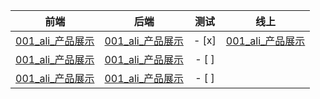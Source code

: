 前端   |   后端  |   测试  |   线上
:---:   |  :---:   |   :---:   |  :---:
[001_ali_产品展示](http://192.168.3.108:8080/pcTpl/Ali_/001_ali_产品展示.html)  |   [001_ali_产品展示](http://www.001daima.com/index.php?m=tool&c=index&a=lists&typeid=2&page=5)    |   - [x]    |  [001_ali_产品展示](http://www.001daima.com/index.php?m=tool&c=index&a=lists&typeid=2&page=5)
[001_ali_产品展示](http://192.168.3.108:8080/pcTpl/Ali_/001_ali_产品展示.html)  |   [001_ali_产品展示](http://www.001daima.com/index.php?m=tool&c=index&a=lists&typeid=2&page=5)    |   - [ ]    |  
[001_ali_产品展示](http://192.168.3.108:8080/pcTpl/Ali_/001_ali_产品展示.html)  |   [001_ali_产品展示](http://www.001daima.com/index.php?m=tool&c=index&a=lists&typeid=2&page=5)    |   - [ ]    | 